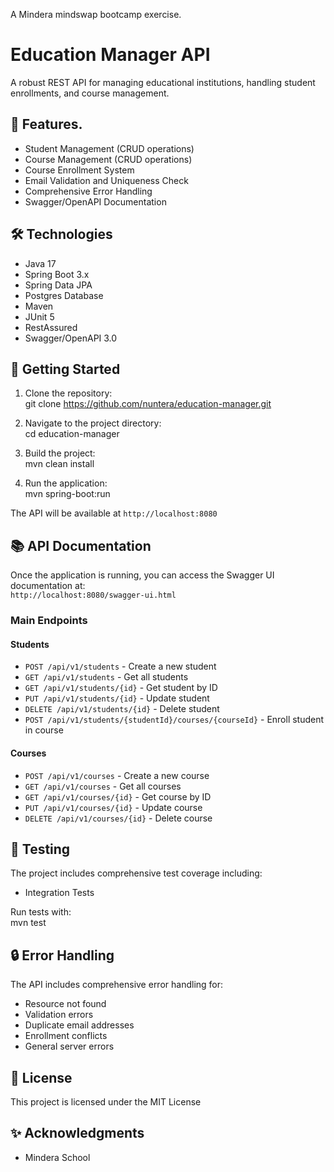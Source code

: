 A Mindera mindswap bootcamp exercise.  
  
# Education Manager API  
  
A robust REST API for managing educational institutions, handling student enrollments, and course management.  
  
## 🎯 Features. 
  
- Student Management (CRUD operations)  
- Course Management (CRUD operations)  
- Course Enrollment System  
- Email Validation and Uniqueness Check  
- Comprehensive Error Handling  
- Swagger/OpenAPI Documentation  
  
## 🛠️ Technologies  
  
- Java 17  
- Spring Boot 3.x  
- Spring Data JPA  
- Postgres Database  
- Maven  
- JUnit 5  
- RestAssured  
- Swagger/OpenAPI 3.0  

## 🚀 Getting Started  

1. Clone the repository:  
git clone https://github.com/nuntera/education-manager.git

2. Navigate to the project directory:  
cd education-manager  

3. Build the project:  
mvn clean install

4. Run the application:  
mvn spring-boot:run  


The API will be available at `http://localhost:8080`  

## 📚 API Documentation  

Once the application is running, you can access the Swagger UI documentation at:  
`http://localhost:8080/swagger-ui.html`  

### Main Endpoints  

#### Students  
- `POST /api/v1/students` - Create a new student  
- `GET /api/v1/students` - Get all students  
- `GET /api/v1/students/{id}` - Get student by ID  
- `PUT /api/v1/students/{id}` - Update student  
- `DELETE /api/v1/students/{id}` - Delete student  
- `POST /api/v1/students/{studentId}/courses/{courseId}` - Enroll student in course  

#### Courses  
- `POST /api/v1/courses` - Create a new course  
- `GET /api/v1/courses` - Get all courses  
- `GET /api/v1/courses/{id}` - Get course by ID  
- `PUT /api/v1/courses/{id}` - Update course  
- `DELETE /api/v1/courses/{id}` - Delete course  

## 🧪 Testing  

The project includes comprehensive test coverage including:  
- Integration Tests  

Run tests with:  
mvn test  

## 🔒 Error Handling  

The API includes comprehensive error handling for:  
- Resource not found  
- Validation errors  
- Duplicate email addresses  
- Enrollment conflicts  
- General server errors  

## 📝 License  

This project is licensed under the MIT License  

## ✨ Acknowledgments  

- Mindera School  
